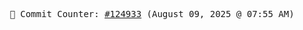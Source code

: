 <p align="center">
    <samp>
        📮 Commit Counter: <a href="https://github.com/Javascript-void0/Javascript-void0/commits/main">#124933</a> (August 09, 2025 @ 07:55 AM)
    </samp>
</p>